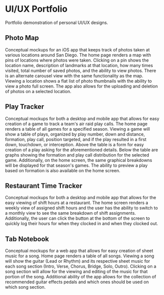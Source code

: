 # UI/UX Portfolio

Portfolio demonstration of personal UI/UX designs.

## Photo Map

Conceptual mockups for an iOS app that keeps track of photos taken at various locations around San Diego. The home page renders a map with pins of locations where photos were taken. Clicking on a pin shows the location name, description of landmarks at that location, how many times visited, total number of saved photos, and the ability to view photos. There is an alternate carousel view with the same functionality as the map. Viewing a location shows a flat list of photo thumbnails with the ability to view a photo full screen. The app also allows for the uploading and deletion of photos on a selected location.

## Play Tracker

Conceptual mockups for both a desktop and mobile app that allows for easy creation of a game to track a team's air raid play calls. The home page renders a table of all games for a specified season. Viewing a game will show a table of plays, organized by play number, down and distance, formation, play call, position targeted, and if the play resulted in a first down, touchdown, or interception. Above the table is a form for easy creation of a play asking for the aforementioned details. Below the table are graphs showing the formation and play call distribution for the selected game. Additionally, on the home screen, the same graphical breakdowns will be displayed for that season's games. The ability to preview a play based on formation is also available on the home screen.

## Restaurant Time Tracker

Conceptual mockups for both a desktop and mobile app that allows for the easy viewing of shift hours at a restaurant. The home screen renders a weekly view of assigned shift hours and the user has the ability to switch to a monthly view to see the same breakdown of shift assignments. Additionally, the user can click the button at the bottom of the screen to quickly log their hours for when they clocked in and when they clocked out.

## Tab Notebook

Conceptual mockups for a web app that allows for easy creation of sheet music for a song. Home page renders a table of all songs. Viewing a song will show the guitar (Lead or Rhythm) and its respective sheet music for each song section (Intro, Verse, Chorus, Bridge, Solo, Outro). Clicking on a song section will allow for the viewing and editing of the music for that portion of the song. Additional ability of the app allows for the collection of recommended guitar effects pedals and which ones should be used on which song section.
